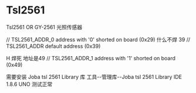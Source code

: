 # Tsl2561
Tsl2561 OR GY-2561 光照传感器

// TSL2561_ADDR_0 address with '0' shorted on board (0x29)
什么不焊 39
  // TSL2561_ADDR   default address (0x39)

H 焊死 地址是49 
  // TSL2561_ADDR_1 address with '1' shorted on board (0x49)

需要安装 Joba tsl 2561 Library 库
工具--管理库--Joba tsl 2561 Library
IDE 1.8.6 UNO 测试正常 

